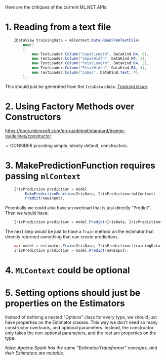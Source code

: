﻿Here are the critiques of the current ML.NET APIs:

# 1. Reading from a text file
```C#
    IDataView trainingData = mlContext.Data.ReadFromTextFile(
        new[]
        {
            new TextLoader.Column("SepalLength", DataKind.R4, 0),
            new TextLoader.Column("SepalWidth", DataKind.R4, 1),
            new TextLoader.Column("PetalLength", DataKind.R4, 2),
            new TextLoader.Column("PetalWidth", DataKind.R4, 3),
            new TextLoader.Column("Label", DataKind.Text, 4),
        },
```

This should just be generated from the `IrisData` class. [Tracking issue](https://github.com/dotnet/machinelearning/issues/561).

# 2. Using Factory Methods over Constructors

https://docs.microsoft.com/en-us/dotnet/standard/design-guidelines/constructor

✓ CONSIDER providing simple, ideally default, constructors.

# 3. MakePredictionFunction requires passing `mlContext`

```C#
    IrisPrediction prediction = model
        .MakePredictionFunction<IrisData, IrisPrediction>(mlContext)
        .Predict(newInput);
```

Potentially we could also have an overload that is just directly "Predict". Then we would have:

```C#
    IrisPrediction prediction = model.Predict<IrisData, IrisPrediction>(newInput);
```

The next step would be just to have a `Train` method on the estimator that directly returned something that can create predictions.

```C#
    var model = estimator.Train<IrisData, IrisPrediction>(trainingData);
    IrisPrediction prediction = model.Predict(newInput);
```

# 4. `MLContext` could be optional

# 5. Setting options should just be properties on the Estimators

Instead of defining a nested "Options" class for every type, we should just have properties on the Estimator classes. This way we don't need so many constructor overloads, and optional parameters. Instead, the constructor only takes the non-optional parameters, and the rest are properties on the type.

_Note: Apache Spark has the same "Estimator/Transformer" concepts, and their Estimators are mutable._
